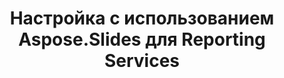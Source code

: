 ---  
title: Настройка с использованием Aspose.Slides для Reporting Services  
type: docs  
weight: 70  
url: /reportingservices/customization-using-aspose-slides-for-reporting-services/  
---  